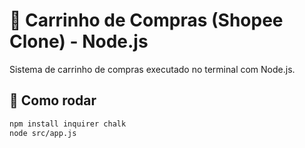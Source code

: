 # 🛒 Carrinho de Compras (Shopee Clone) - Node.js

Sistema de carrinho de compras executado no terminal com Node.js.

## 🚀 Como rodar

```bash
npm install inquirer chalk
node src/app.js
```

